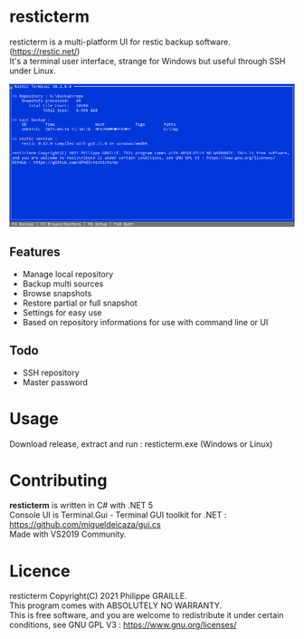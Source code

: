 # resticterm

resticterm is a multi-platform UI for restic backup software. (https://restic.net/)  
It's a terminal user interface, strange for Windows but useful through SSH under Linux.

![MainScreen](https://github.com/GPh83/resticterm/blob/master/resticterm/Img/0.2_Screen.png)

## Features
- Manage local repository
- Backup multi sources 
- Browse snapshots
- Restore partial or full snapshot
- Settings for easy use
- Based on repository informations for use with command line or UI

## Todo
- SSH repository
- Master password

# Usage

Download release, extract and run : resticterm.exe (Windows or Linux)


# Contributing

**resticterm** is written in C# with .NET 5  
Console UI is Terminal.Gui - Terminal GUI toolkit for .NET : https://github.com/migueldeicaza/gui.cs  
Made with VS2019 Community.


# Licence 

resticterm Copyright(C) 2021 Philippe GRAILLE.  
This program comes with ABSOLUTELY NO WARRANTY.  
This is free software, and you are welcome to redistribute it under certain conditions, see GNU GPL V3 : https://www.gnu.org/licenses/






